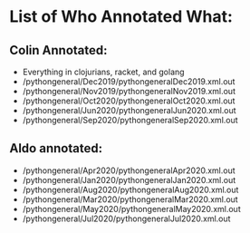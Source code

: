 # List of Who Annotated What:

## Colin Annotated:
* Everything in clojurians, racket, and golang
* /pythongeneral/Dec2019/pythongeneralDec2019.xml.out
* /pythongeneral/Nov2019/pythongeneralNov2019.xml.out
* /pythongeneral/Oct2020/pythongeneralOct2020.xml.out
* /pythongeneral/Jun2020/pythongeneralJun2020.xml.out
* /pythongeneral/Sep2020/pythongeneralSep2020.xml.out

## Aldo annotated:

* /pythongeneral/Apr2020/pythongeneralApr2020.xml.out
* /pythongeneral/Jan2020/pythongeneralJan2020.xml.out
* /pythongeneral/Aug2020/pythongeneralAug2020.xml.out
* /pythongeneral/Mar2020/pythongeneralMar2020.xml.out
* /pythongeneral/May2020/pythongeneralMay2020.xml.out
* /pythongeneral/Jul2020/pythongeneralJul2020.xml.out
